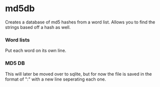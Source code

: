 md5db
======

Creates a database of md5 hashes from a word list. Allows you to find the strings
based off a hash as well.

### Word lists
Put each word on its own line.

### MD5 DB
This will later be moved over to sqlite, but for now the file is saved in the format
of "<string>:<md5>" with a new line seperating each one.
